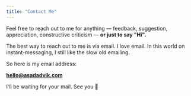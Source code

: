 ```yaml
---
title: "Contact Me"
---
```

Feel free to reach out to me for anything — feedback, suggestion, appreciation, constructive criticism — **or just to say "Hi".**

The best way to reach out to me is via email. I love email. In this world on instant-messaging, I still like the slow old emailing. 

So here is my email address:

**hello@asadadvik.com**

I'll be waiting for your mail. See you 👋
